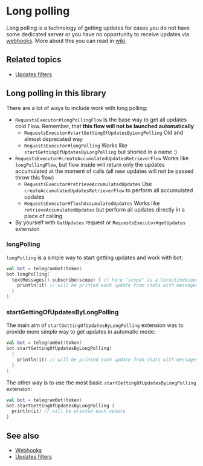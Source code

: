 # Long polling

Long polling is a technology of getting updates for cases you do not have some dedicated server or you have no opportunity to receive updates via [webhooks](webhooks.html). More about this you can read in [wiki](https://en.wikipedia.org/wiki/Push_technology#Long_polling).

## Related topics

* [Updates filters](updates-filters.html)

## Long polling in this library

There are a lot of ways to include work with long polling:

* `RequestsExecutor#longPollingFlow` Is the base way to get all updates cold Flow. Remember, that __this flow will not be launched automatically__
	* `RequestsExecutor#startGettingOfUpdatesByLongPolling` Old and almost deprecated way
    * `RequestsExecutor#longPolling` Works like `startGettingOfUpdatesByLongPolling` but shorted in a name :)
* `RequestsExecutor#createAccumulatedUpdatesRetrieverFlow` Works like `longPollingFlow`, but flow inside will return only the updates accumulated at the moment of calls (all new updates will not be passed throw this flow)
    * `RequestsExecutor#retrieveAccumulatedUpdates` Use `createAccumulatedUpdatesRetrieverFlow` to perform all accumulated updates
    * `RequestsExecutor#flushAccumulatedUpdates` Works like `retrieveAccumulatedUpdates` but perform all updates directly in a place of calling
* By yourself with `GetUpdates` request or `RequestsExecutor#getUpdates` extension

### longPolling

`longPolling` is a simple way to start getting updates and work with bot:

```kotlin
val bot = telegramBot(token)
bot.longPolling(
  textMessages().subscribe(scope) { // here "scope" is a CoroutineScope
    println(it) // will be printed each update from chats with messages
  }
)
```

### startGettingOfUpdatesByLongPolling

The main aim of `startGettingOfUpdatesByLongPolling` extension was to provide more simple way to get updates in automatic mode:

```kotlin
val bot = telegramBot(token)
bot.startGettingOfUpdatesByLongPolling(
  {
    println(it) // will be printed each update from chats with messages
  }
)
```

The other way is to use the most basic `startGettingOfUpdatesByLongPolling` extension:

```kotlin
val bot = telegramBot(token)
bot.startGettingOfUpdatesByLongPolling {
  println(it) // will be printed each update
}
```

## See also

* [Webhooks](webhooks.html)
* [Updates filters](updates-filters.html)